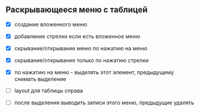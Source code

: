 ## Раскрывающееся меню с таблицей

* [x] создание вложенного меню
* [x] добавление стрелки если есть вложенное меню
* [x] скрывание/открывание меню по нажатию на меню
* [x] скрывание/открывание только по нажатию стрелки
* [x] по нажатию на меню - выделять этот элемент, предыдущему снимать выделение 
* [ ] layout для таблицы справа
* [ ] после выделения выводить записи этого меню, предыдущие удалять

